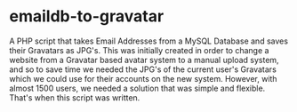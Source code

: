# emaildb-to-gravatar
A PHP script that takes Email Addresses from a MySQL Database and saves their Gravatars as JPG's. This was initially created in order to
change a website from a Gravatar based avatar system to a manual upload system, and so to save time we needed the JPG's of the current
user's Gravatars which we could use for their accounts on the new system. However, with almost 1500 users, we needed a solution that was
simple and flexible. That's when this script was written.

